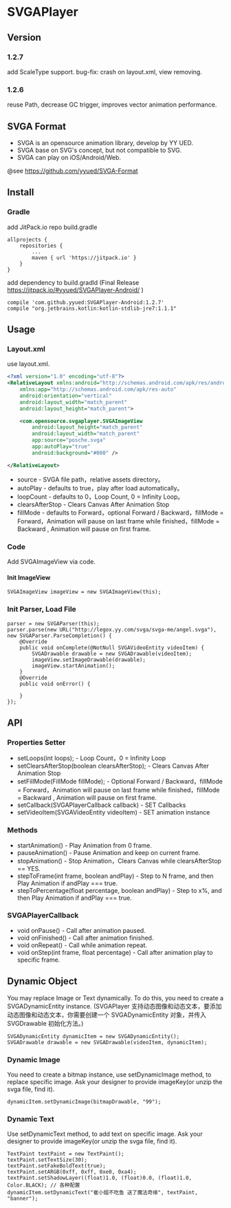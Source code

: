 # SVGAPlayer

## Version

### 1.2.7

add ScaleType support.
bug-fix: crash on layout.xml, view removing.

### 1.2.6

reuse Path, decrease GC trigger, improves vector animation performance.

## SVGA Format

* SVGA is an opensource animation library, develop by YY UED.
* SVGA base on SVG's concept, but not compatible to SVG.
* SVGA can play on iOS/Android/Web.

@see https://github.com/yyued/SVGA-Format

## Install

### Gradle 

add JitPack.io repo build.gradle
```
allprojects {
    repositories {
        ...
        maven { url 'https://jitpack.io' }
    }
}
```

add dependency to build.gradld (Final Release https://jitpack.io/#yyued/SVGAPlayer-Android/ )
```
compile 'com.github.yyued:SVGAPlayer-Android:1.2.7'
compile "org.jetbrains.kotlin:kotlin-stdlib-jre7:1.1.1"
```

## Usage

### Layout.xml

use layout.xml.

```xml
<?xml version="1.0" encoding="utf-8"?>
<RelativeLayout xmlns:android="http://schemas.android.com/apk/res/android"
    xmlns:app="http://schemas.android.com/apk/res-auto"
    android:orientation="vertical"
    android:layout_width="match_parent"
    android:layout_height="match_parent">

    <com.opensource.svgaplayer.SVGAImageView
        android:layout_height="match_parent"
        android:layout_width="match_parent"
        app:source="posche.svga"
        app:autoPlay="true"
        android:background="#000" />

</RelativeLayout>
```

* source - SVGA file path，relative assets directory。
* autoPlay - defaults to true，play after load automatically。
* loopCount - defaults to 0，Loop Count, 0 = Infinity Loop。
* clearsAfterStop - Clears Canvas After Animation Stop
* fillMode - defaults to Forward，optional Forward / Backward，fillMode = Forward，Animation will pause on last frame while finished，fillMode = Backward , Animation will pause on first frame.

### Code

Add SVGAImageView via code.

#### Init ImageView

```
SVGAImageView imageView = new SVGAImageView(this);
```

### Init Parser, Load File

```
parser = new SVGAParser(this);
parser.parse(new URL("http://legox.yy.com/svga/svga-me/angel.svga"), new SVGAParser.ParseCompletion() {
    @Override
    public void onComplete(@NotNull SVGAVideoEntity videoItem) {
        SVGADrawable drawable = new SVGADrawable(videoItem);
        imageView.setImageDrawable(drawable);
        imageView.startAnimation();
    }
    @Override
    public void onError() {

    }
});
```

## API

### Properties Setter

* setLoops(int loops); - Loop Count，0 = Infinity Loop
* setClearsAfterStop(boolean clearsAfterStop); - Clears Canvas After Animation Stop
* setFillMode(FillMode fillMode); - Optional Forward / Backward，fillMode = Forward，Animation will pause on last frame while finished，fillMode = Backward , Animation will pause on first frame.
* setCallback(SVGAPlayerCallback callback) - SET Callbacks
* setVideoItem(SVGAVideoEntity videoItem) - SET animation instance

### Methods
* startAnimation() - Play Animation from 0 frame.
* pauseAnimation() - Pause Animation and keep on current frame.
* stopAnimation() - Stop Animation，Clears Canvas while clearsAfterStop == YES.
* stepToFrame(int frame, boolean andPlay) - Step to N frame, and then Play Animation if andPlay === true.
* stepToPercentage(float percentage, boolean andPlay) - Step to x%, and then Play Animation if andPlay === true.

### SVGAPlayerCallback

* void onPause() - Call after animation paused.
* void onFinished() - Call after animation finished.
* void onRepeat() - Call while animation repeat.
* void onStep(int frame, float percentage) - Call after animation play to specific frame.

## Dynamic Object

You may replace Image or Text dynamically. To do this, you need to create a SVGADynamicEntity instance. (SVGAPlayer 支持动态图像和动态文本，要添加动态图像和动态文本，你需要创建一个 SVGADynamicEntity 对象，并传入 SVGDrawable 初始化方法。)

```
SVGADynamicEntity dynamicItem = new SVGADynamicEntity();
SVGADrawable drawable = new SVGADrawable(videoItem, dynamicItem);
```

### Dynamic Image

You need to create a bitmap instance, use setDynamicImage method, to replace specific image. Ask your designer to provide imageKey(or unzip the svga file, find it).

```
dynamicItem.setDynamicImage(bitmapDrawable, "99");
```

### Dynamic Text

Use setDynamicText method, to add text on specific image. Ask your designer to provide imageKey(or unzip the svga file, find it).

```
TextPaint textPaint = new TextPaint();
textPaint.setTextSize(30);
textPaint.setFakeBoldText(true);
textPaint.setARGB(0xff, 0xff, 0xe0, 0xa4);
textPaint.setShadowLayer((float)1.0, (float)0.0, (float)1.0, Color.BLACK); // 各种配置
dynamicItem.setDynamicText("崔小姐不吃鱼 送了魔法奇缘", textPaint, "banner");
```
